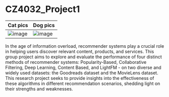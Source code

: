 # CZ4032_Project1

| Cat pics                                                                                                   | Dog pics                                                                                                   |
| -----------------------------------------------------------------------------------------------------------| ----------------------------------------------------------------------------------------------------------- |
| ![image](https://github.com/timtheteh/CZ4032_Project1/assets/76463517/9440feb5-6499-45e2-b266-266f7b15d8c9)| ![image](https://github.com/timtheteh/CZ4032_Project1/assets/76463517/a2e079f3-b554-469c-8543-1e4995f915db)|

In the age of information overload, recommender systems play a crucial role in helping users discover relevant content, products, and services. This group project aims to explore and evaluate the performance of four distinct methods of recommender systems: Popularity-Based, Collaborative Filtering, Deep Learning, Content Based, and LightFM - on two diverse and widely used datasets: the Goodreads dataset and the MovieLens dataset. This research project seeks to provide insights into the effectiveness of these algorithms in different recommendation scenarios, shedding light on their strengths and weaknesses.
